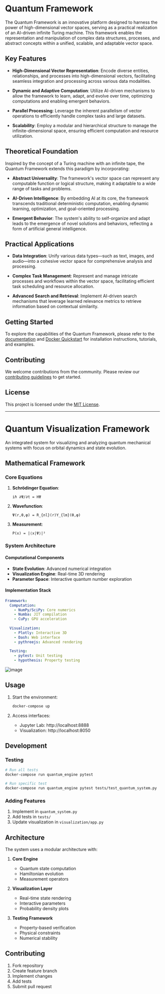 # Quantum Framework

The Quantum Framework is an innovative platform designed to harness the power of high-dimensional vector spaces, serving as a practical realization of an AI-driven infinite Turing machine. This framework enables the representation and manipulation of complex data structures, processes, and abstract concepts within a unified, scalable, and adaptable vector space.

## Key Features

- **High-Dimensional Vector Representation**: Encode diverse entities, relationships, and processes into high-dimensional vectors, facilitating seamless integration and processing across various data modalities.

- **Dynamic and Adaptive Computation**: Utilize AI-driven mechanisms to allow the framework to learn, adapt, and evolve over time, optimizing computations and enabling emergent behaviors.

- **Parallel Processing**: Leverage the inherent parallelism of vector operations to efficiently handle complex tasks and large datasets.

- **Scalability**: Employ a modular and hierarchical structure to manage the infinite-dimensional space, ensuring efficient computation and resource utilization.

## Theoretical Foundation

Inspired by the concept of a Turing machine with an infinite tape, the Quantum Framework extends this paradigm by incorporating:

- **Abstract Universality**: The framework's vector space can represent any computable function or logical structure, making it adaptable to a wide range of tasks and problems.

- **AI-Driven Intelligence**: By embedding AI at its core, the framework transcends traditional deterministic computation, enabling dynamic learning, optimization, and goal-oriented processing.

- **Emergent Behavior**: The system's ability to self-organize and adapt leads to the emergence of novel solutions and behaviors, reflecting a form of artificial general intelligence.

## Practical Applications

- **Data Integration**: Unify various data types—such as text, images, and audio—into a cohesive vector space for comprehensive analysis and processing.

- **Complex Task Management**: Represent and manage intricate processes and workflows within the vector space, facilitating efficient task scheduling and resource allocation.

- **Advanced Search and Retrieval**: Implement AI-driven search mechanisms that leverage learned relevance metrics to retrieve information based on contextual similarity.

## Getting Started

To explore the capabilities of the Quantum Framework, please refer to the [documentation](docs/README.md) and [Docker Quickstart](quantum_framework/containerization.txt) for installation instructions, tutorials, and examples.

## Contributing

We welcome contributions from the community. Please review our [contributing guidelines](CONTRIBUTING.md) to get started.

## License

This project is licensed under the [MIT License](LICENSE).

---

# Quantum Visualization Framework

An integrated system for visualizing and analyzing quantum mechanical systems with focus on orbital dynamics and state evolution.

## Mathematical Framework

### Core Equations

1. **Schrödinger Equation**:
   ```
   iℏ ∂Ψ/∂t = HΨ
   ```

2. **Wavefunction**:
   ```
   Ψ(r,θ,φ) = R_{nl}(r)Y_{lm}(θ,φ)
   ```

3. **Measurement**:
   ```
   P(x) = |⟨x|Ψ⟩|²
   ```

### System Architecture

#### Computational Components
- **State Evolution**: Advanced numerical integration
- **Visualization Engine**: Real-time 3D rendering
- **Parameter Space**: Interactive quantum number exploration

#### Implementation Stack
```yaml
Framework:
  Computation:
    - NumPy/SciPy: Core numerics
    - Numba: JIT compilation
    - CuPy: GPU acceleration
  
  Visualization:
    - Plotly: Interactive 3D
    - Dash: Web interface
    - pythreejs: Advanced rendering
    
  Testing:
    - pytest: Unit testing
    - hypothesis: Property testing
```
![image](https://github.com/user-attachments/assets/26bf205e-6ffc-435a-ae8b-15464cb28d92)

## Usage

1. Start the environment:
   ```bash
   docker-compose up
   ```

2. Access interfaces:
   - Jupyter Lab: http://localhost:8888
   - Visualization: http://localhost:8050

## Development

### Testing
```bash
# Run all tests
docker-compose run quantum_engine pytest

# Run specific test
docker-compose run quantum_engine pytest tests/test_quantum_system.py
```

### Adding Features
1. Implement in `quantum_system.py`
2. Add tests in `tests/`
3. Update visualization in `visualization/app.py`

## Architecture

The system uses a modular architecture with:

1. **Core Engine**
   - Quantum state computation
   - Hamiltonian evolution
   - Measurement operators

2. **Visualization Layer**
   - Real-time state rendering
   - Interactive parameters
   - Probability density plots

3. **Testing Framework**
   - Property-based verification
   - Physical constraints
   - Numerical stability

## Contributing

1. Fork repository
2. Create feature branch
3. Implement changes
4. Add tests
5. Submit pull request
